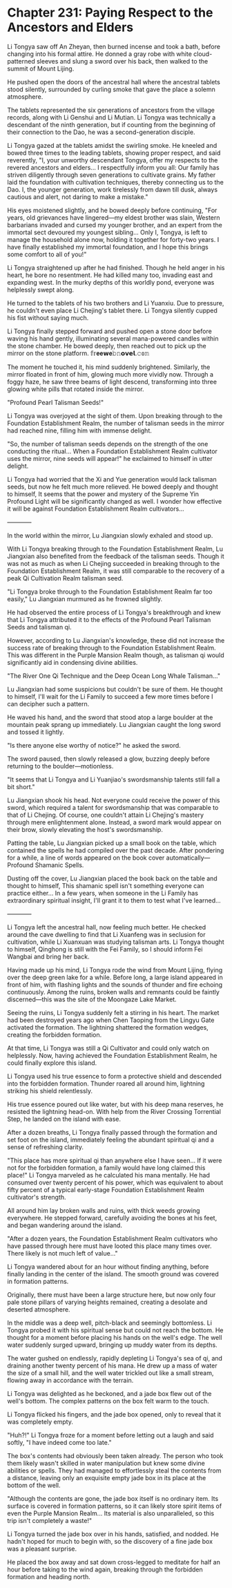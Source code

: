 # Chapter 231: Paying Respect to the Ancestors and Elders

Li Tongya saw off An Zheyan, then burned incense and took a bath, before changing into his formal attire. He donned a gray robe with white cloud-patterned sleeves and slung a sword over his back, then walked to the summit of Mount Lijing.

He pushed open the doors of the ancestral hall where the ancestral tablets stood silently, surrounded by curling smoke that gave the place a solemn atmosphere.

The tablets represented the six generations of ancestors from the village records, along with Li Genshui and Li Mutian. Li Tongya was technically a descendant of the ninth generation, but if counting from the beginning of their connection to the Dao, he was a second-generation disciple.

Li Tongya gazed at the tablets amidst the swirling smoke. He kneeled and bowed three times to the leading tablets, showing proper respect, and said reverently, "I, your unworthy descendant Tongya, offer my respects to the revered ancestors and elders... I respectfully inform you all: Our family has striven diligently through seven generations to cultivate grains. My father laid the foundation with cultivation techniques, thereby connecting us to the Dao. I, the younger generation, work tirelessly from dawn till dusk, always cautious and alert, not daring to make a mistake."

His eyes moistened slightly, and he bowed deeply before continuing, "For years, old grievances have lingered—my eldest brother was slain, Western barbarians invaded and cursed my younger brother, and an expert from the immortal sect devoured my youngest sibling... Only I, Tongya, is left to manage the household alone now, holding it together for forty-two years. I have finally established my immortal foundation, and I hope this brings some comfort to all of you!"

Li Tongya straightened up after he had finished. Though he held anger in his heart, he bore no resentment. He had killed many too, invading east and expanding west. In the murky depths of this worldly pond, everyone was helplessly swept along.

He turned to the tablets of his two brothers and Li Yuanxiu. Due to pressure, he couldn't even place Li Chejing's tablet there. Li Tongya silently cupped his fist without saying much.

Li Tongya finally stepped forward and pushed open a stone door before waving his hand gently, illuminating several mana-powered candles within the stone chamber. He bowed deeply, then reached out to pick up the mirror on the stone platform.
𝕗𝕣𝐞𝐞𝘄𝐞𝚋𝚗𝗼𝘃𝗲𝗹.𝚌𝕠𝚖

The moment he touched it, his mind suddenly brightened. Similarly, the mirror floated in front of him, glowing much more vividly now. Through a foggy haze, he saw three beams of light descend, transforming into three glowing white pills that rotated inside the mirror.

"Profound Pearl Talisman Seeds!"

Li Tongya was overjoyed at the sight of them. Upon breaking through to the Foundation Establishment Realm, the number of talisman seeds in the mirror had reached nine, filling him with immense delight.

"So, the number of talisman seeds depends on the strength of the one conducting the ritual... When a Foundation Establishment Realm cultivator uses the mirror, nine seeds will appear!" he exclaimed to himself in utter delight.

Li Tongya had worried that the Xi and Yue generation would lack talisman seeds, but now he felt much more relieved. He bowed deeply and thought to himself, It seems that the power and mystery of the Supreme Yin Profound Light will be significantly changed as well. I wonder how effective it will be against Foundation Establishment Realm cultivators...

————

In the world within the mirror, Lu Jiangxian slowly exhaled and stood up.

With Li Tongya breaking through to the Foundation Establishment Realm, Lu Jiangxian also benefited from the feedback of the talisman seeds. Though it was not as much as when Li Chejing succeeded in breaking through to the Foundation Establishment Realm, it was still comparable to the recovery of a peak Qi Cultivation Realm talisman seed.

"Li Tongya broke through to the Foundation Establishment Realm far too easily," Lu Jiangxian murmured as he frowned slightly.

He had observed the entire process of Li Tongya's breakthrough and knew that Li Tongya attributed it to the effects of the Profound Pearl Talisman Seeds and talisman qi.

However, according to Lu Jiangxian's knowledge, these did not increase the success rate of breaking through to the Foundation Establishment Realm. This was different in the Purple Mansion Realm though, as talisman qi would significantly aid in condensing divine abilities.

"The River One Qi Technique and the Deep Ocean Long Whale Talisman..."

Lu Jiangxian had some suspicions but couldn't be sure of them. He thought to himself, I'll wait for the Li Family to succeed a few more times before I can decipher such a pattern.

He waved his hand, and the sword that stood atop a large boulder at the mountain peak sprang up immediately. Lu Jiangxian caught the long sword and tossed it lightly.

"Is there anyone else worthy of notice?" he asked the sword.

The sword paused, then slowly released a glow, buzzing deeply before returning to the boulder—motionless.

"It seems that Li Tongya and Li Yuanjiao's swordsmanship talents still fall a bit short."

Lu Jiangxian shook his head. Not everyone could receive the power of this sword, which required a talent for swordsmanship that was comparable to that of Li Chejing. Of course, one couldn't attain Li Chejing's mastery through mere enlightenment alone. Instead, a sword mark would appear on their brow, slowly elevating the host's swordsmanship.

Patting the table, Lu Jiangxian picked up a small book on the table, which contained the spells he had compiled over the past decade. After pondering for a while, a line of words appeared on the book cover automatically—Profound Shamanic Spells.

Dusting off the cover, Lu Jiangxian placed the book back on the table and thought to himself, This shamanic spell isn't something everyone can practice either... In a few years, when someone in the Li Family has extraordinary spiritual insight, I'll grant it to them to test what I've learned...

————

Li Tongya left the ancestral hall, now feeling much better. He checked around the cave dwelling to find that Li Xuanfeng was in seclusion for cultivation, while Li Xuanxuan was studying talisman arts. Li Tongya thought to himself, Qinghong is still with the Fei Family, so I should inform Fei Wangbai and bring her back.

Having made up his mind, Li Tongya rode the wind from Mount Lijing, flying over the deep green lake for a while. Before long, a large island appeared in front of him, with flashing lights and the sounds of thunder and fire echoing continuously. Among the ruins, broken walls and remnants could be faintly discerned—this was the site of the Moongaze Lake Market.

Seeing the ruins, Li Tongya suddenly felt a stirring in his heart. The market had been destroyed years ago when Chen Taoping from the Lingyu Gate activated the formation. The lightning shattered the formation wedges, creating the forbidden formation.

At that time, Li Tongya was still a Qi Cultivator and could only watch on helplessly. Now, having achieved the Foundation Establishment Realm, he could finally explore this island.

Li Tongya used his true essence to form a protective shield and descended into the forbidden formation. Thunder roared all around him, lightning striking his shield relentlessly.

His true essence poured out like water, but with his deep mana reserves, he resisted the lightning head-on. With help from the River Crossing Torrential Step, he landed on the island with ease.

After a dozen breaths, Li Tongya finally passed through the formation and set foot on the island, immediately feeling the abundant spiritual qi and a sense of refreshing clarity.

"This place has more spiritual qi than anywhere else I have seen... If it were not for the forbidden formation, a family would have long claimed this place!" Li Tongya marveled as he calculated his mana mentally. He had consumed over twenty percent of his power, which was equivalent to about fifty percent of a typical early-stage Foundation Establishment Realm cultivator's strength.

All around him lay broken walls and ruins, with thick weeds growing everywhere. He stepped forward, carefully avoiding the bones at his feet, and began wandering around the island.

"After a dozen years, the Foundation Establishment Realm cultivators who have passed through here must have looted this place many times over. There likely is not much left of value..."

Li Tongya wandered about for an hour without finding anything, before finally landing in the center of the island. The smooth ground was covered in formation patterns.

Originally, there must have been a large structure here, but now only four pale stone pillars of varying heights remained, creating a desolate and deserted atmosphere.

In the middle was a deep well, pitch-black and seemingly bottomless. Li Tongya probed it with his spiritual sense but could not reach the bottom. He thought for a moment before placing his hands on the well's edge. The well water suddenly surged upward, bringing up muddy water from its depths.

The water gushed on endlessly, rapidly depleting Li Tongya's sea of qi, and draining another twenty percent of his mana. He drew up a mass of water the size of a small hill, and the well water trickled out like a small stream, flowing away in accordance with the terrain.

Li Tongya was delighted as he beckoned, and a jade box flew out of the well's bottom. The complex patterns on the box felt warm to the touch.

Li Tongya flicked his fingers, and the jade box opened, only to reveal that it was completely empty.

"Huh?!" Li Tongya froze for a moment before letting out a laugh and said softly, "I have indeed come too late."

The box's contents had obviously been taken already. The person who took them likely wasn't skilled in water manipulation but knew some divine abilities or spells. They had managed to effortlessly steal the contents from a distance, leaving only an exquisite empty jade box in its place at the bottom of the well.

"Although the contents are gone, the jade box itself is no ordinary item. Its surface is covered in formation patterns, so it can likely store spirit items of even the Purple Mansion Realm... Its material is also unparalleled, so this trip isn't completely a waste!"

Li Tongya turned the jade box over in his hands, satisfied, and nodded. He hadn't hoped for much to begin with, so the discovery of a fine jade box was a pleasant surprise.

He placed the box away and sat down cross-legged to meditate for half an hour before taking to the wind again, breaking through the forbidden formation and heading north.
